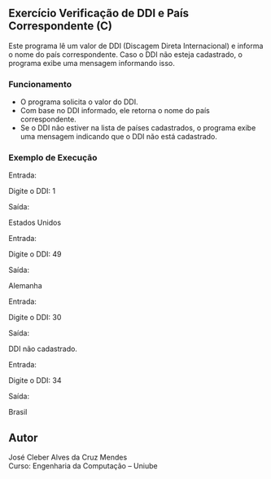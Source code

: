 ## Exercício Verificação de DDI e País Correspondente (C)

Este programa lê um valor de DDI (Discagem Direta Internacional) e informa o nome do país correspondente. Caso o DDI não esteja cadastrado, o programa exibe uma mensagem informando isso.

### Funcionamento

- O programa solicita o valor do DDI.
- Com base no DDI informado, ele retorna o nome do país correspondente.
- Se o DDI não estiver na lista de países cadastrados, o programa exibe uma mensagem indicando que o DDI não está cadastrado.

### Exemplo de Execução

Entrada:

Digite o DDI: 1

Saída:

Estados Unidos

Entrada:

Digite o DDI: 49

Saída:

Alemanha

Entrada:

Digite o DDI: 30

Saída:

DDI não cadastrado.

Entrada:

Digite o DDI: 34

Saída:

Brasil

## Autor
José Cleber Alves da Cruz Mendes  
Curso: Engenharia da Computação – Uniube
